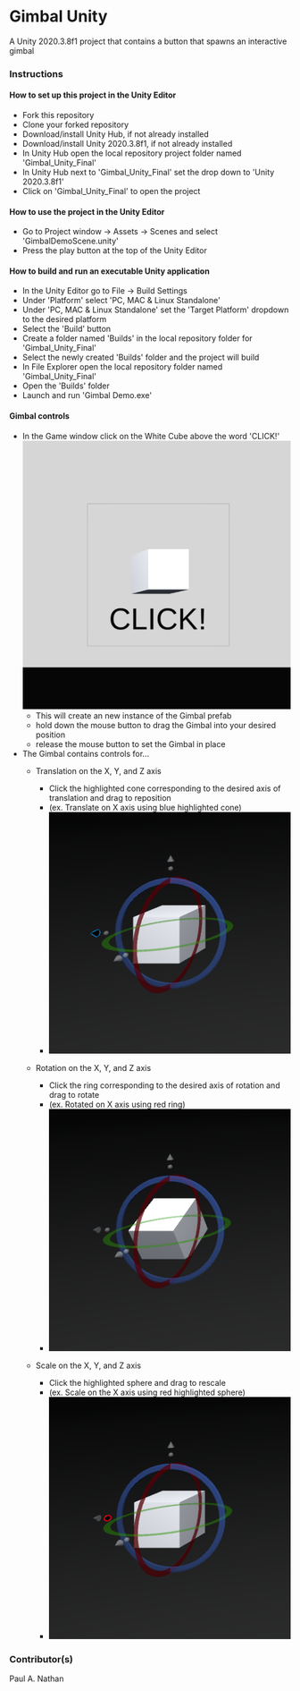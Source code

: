 # Gimbal Unity
 A Unity 2020.3.8f1 project that contains a button that spawns an interactive gimbal

### Instructions
#### How to set up this project in the Unity Editor
- Fork this repository
- Clone your forked repository
- Download/install Unity Hub, if not already installed
- Download/install Unity 2020.3.8f1, if not already installed
- In Unity Hub open the local repository project folder named 'Gimbal_Unity_Final'
- In Unity Hub next to 'Gimbal_Unity_Final' set the drop down to 'Unity 2020.3.8f1'
- Click on 'Gimbal_Unity_Final' to open the project

#### How to use the project in the Unity Editor
- Go to Project window -> Assets -> Scenes and select 'GimbalDemoScene.unity'
- Press the play button at the top of the Unity Editor

#### How to build and run an executable Unity application
- In the Unity Editor go to File -> Build Settings
- Under 'Platform' select 'PC, MAC & Linux Standalone'
- Under 'PC, MAC & Linux Standalone' set the 'Target Platform' dropdown to the desired platform
- Select the 'Build' button
- Create a folder named 'Builds' in the local repository folder for 'Gimbal_Unity_Final'
- Select the newly created 'Builds' folder and the project will build
- In File Explorer open the local repository folder named 'Gimbal_Unity_Final'
- Open the 'Builds' folder
- Launch and run 'Gimbal Demo.exe'

#### Gimbal controls
- In the Game window click on the White Cube above the word 'CLICK!'
![alt text](https://github.com/PaulANathan/Gimbal_Unity_Final/blob/main/Images/click.png?raw=true)
   - This will create an new instance of the Gimbal prefab
   - hold down the mouse button to drag the Gimbal into your desired position
   - release the mouse button to set the Gimbal in place
- The Gimbal contains controls for...
   - Translation on the X, Y, and Z axis
      - Click the highlighted cone corresponding to the desired axis of translation and drag to reposition 
      - (ex. Translate on X axis using blue highlighted cone)
      - ![alt text](https://github.com/PaulANathan/Gimbal_Unity_Final/blob/main/Images/Translate.png?raw=true)
   
   - Rotation on the X, Y, and Z axis
      - Click the ring corresponding to the desired axis of rotation and drag to rotate
      - (ex. Rotated on X axis using red ring)
      - ![alt text](https://github.com/PaulANathan/Gimbal_Unity_Final/blob/main/Images/Rotate.png?raw=true)
   
   - Scale on the X, Y, and Z axis
      - Click the highlighted sphere and drag to rescale
      - (ex. Scale on the X axis using red highlighted sphere)
      - ![alt text](https://github.com/PaulANathan/Gimbal_Unity_Final/blob/main/Images/Scale.png?raw=true)

### Contributor(s)
Paul A. Nathan
